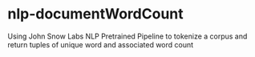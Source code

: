 # nlp-documentWordCount
Using John Snow Labs NLP Pretrained Pipeline to tokenize a corpus and return tuples of unique word and associated word count
